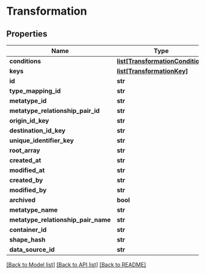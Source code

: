 # Transformation

## Properties
Name | Type | Description | Notes
------------ | ------------- | ------------- | -------------
**conditions** | [**list[TransformationCondition]**](TransformationCondition.md) |  | 
**keys** | [**list[TransformationKey]**](TransformationKey.md) |  | 
**id** | **str** |  | [optional] 
**type_mapping_id** | **str** |  | [optional] 
**metatype_id** | **str** |  | [optional] 
**metatype_relationship_pair_id** | **str** |  | [optional] 
**origin_id_key** | **str** |  | [optional] 
**destination_id_key** | **str** |  | [optional] 
**unique_identifier_key** | **str** |  | [optional] 
**root_array** | **str** |  | [optional] 
**created_at** | **str** |  | [optional] 
**modified_at** | **str** |  | [optional] 
**created_by** | **str** |  | [optional] 
**modified_by** | **str** |  | [optional] 
**archived** | **bool** |  | 
**metatype_name** | **str** |  | [optional] 
**metatype_relationship_pair_name** | **str** |  | [optional] 
**container_id** | **str** |  | [optional] 
**shape_hash** | **str** |  | [optional] 
**data_source_id** | **str** |  | [optional] 

[[Back to Model list]](../README.md#documentation-for-models) [[Back to API list]](../README.md#documentation-for-api-endpoints) [[Back to README]](../README.md)


